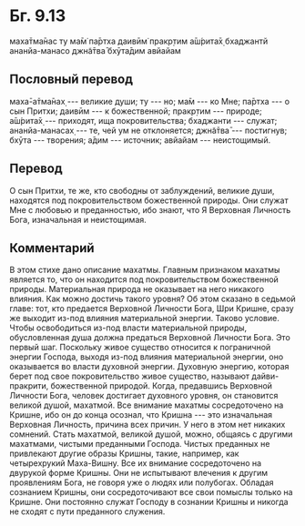 # Бг. 9.13
маха̄тма̄нас ту ма̄м̇ па̄ртха
даивӣм̇ пракр̣тим а̄ш́рита̄х̣
бхаджантй ананйа-манасо
джн̃а̄тва̄ бхӯта̄дим авйайам
## Пословный перевод

маха̄-а̄тма̄нах̣ --- великие души; ту --- но; ма̄м --- ко Мне; па̄ртха --- о
сын Притхи; даивӣм --- к божественной; пракр̣тим --- природе; а̄ш́рита̄х̣ ---
приходят, ища покровительства; бхаджанти --- служат; ананйа-манасах̣ ---
те, чей ум не отклоняется; джн̃а̄тва̄ --- постигнув; бхӯта --- творения;
а̄дим --- источник; авйайам --- неистощимый.

## Перевод

О сын Притхи, те же, кто свободны от заблуждений, великие души,
находятся под покровительством божественной природы. Они служат Мне с
любовью и преданностью, ибо знают, что Я Верховная Личность Бога,
изначальная и неистощимая.

## Комментарий

В этом стихе дано описание махатмы. Главным признаком махатмы является
то, что он находится под покровительством божественной природы.
Материальная природа не оказывает на него никакого влияния. Как можно
достичь такого уровня? Об этом сказано в седьмой главе: тот, кто
предается Верховной Личности Бога, Шри Кришне, сразу же выходит из-под
влияния материальной энергии. Таково условие. Чтобы освободиться из-под
власти материальной природы, обусловленная душа должна предаться
Верховной Личности Бога. Это первый шаг. Поскольку живое существо
относится к пограничной энергии Господа, выходя из-под влияния
материальной энергии, оно оказывается во власти духовной энергии.
Духовную энергию, которая берет под свое покровительство живое существо,
называют дайви-пракрити, божественной природой. Когда, предавшись
Верховной Личности Бога, человек достигает духовного уровня, он
становится великой душой, махатмой. Все внимание махатмы сосредоточено
на Кришне, ибо он до конца осознал, что Кришна --- это изначальная
Верховная Личность, причина всех причин. У него в этом нет никаких
сомнений. Стать махатмой, великой душой, можно, общаясь с другими
махатмами, чистыми преданными Господа. Чистых преданных не привлекают
другие образы Кришны, такие, например, как четырехрукий Маха-Вишну. Все
их внимание сосредоточено на двурукой форме Кришны. Они не испытывают
влечения к другим проявлениям Бога, не говоря уже о людях или полубогах.
Обладая сознанием Кришны, они сосредоточивают все свои помыслы только на
Кришне. Они постоянно служат Господу в сознании Кришны и никогда не
сходят с пути преданного служения.
